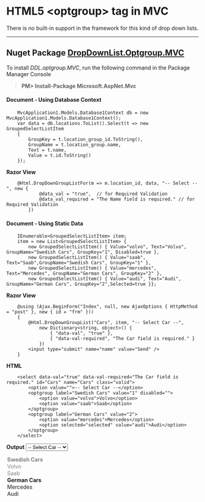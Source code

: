 HTML5 &lt;optgroup&gt; tag in MVC
=====================
There is no built-in support in the framework for this kind of drop down lists.

----------
Nuget Package [<i class="icon-share"></i> DropDownList.Optgroup.MVC](http://www.nuget.org/packages/DropDownList.Optgroup.MVC/)
---------

To install *DDL.optgroup.MVC*, run the following command in the Package Manager Console

> **PM> Install-Package Microsoft.AspNet.Mvc**

#### **Document** - Using Database Context
```
    MvcApplication1.Models.Database1Context db = new MvcApplication1.Models.Database1Context();
    var data = db.locations.ToList().Select(t => new GroupedSelectListItem
    {
        GroupKey = t.location_group_id.ToString(),
        GroupName = t.location_group.name,
        Text = t.name,
        Value = t.id.ToString()
    });
```
**Razor View**
```
    @Html.DropDownGroupListFor(m => m.location_id, data, "-- Select --", new { 
            @data_val = "true",  // for Required Validation
            @data_val_required = "The Name field is required." // for Required Validation
        })
```
#### **Document** - Using Static Data
```
    IEnumerable<GroupedSelectListItem> item;
    item = new List<GroupedSelectListItem> { 
        new GroupedSelectListItem() { Value="volvo", Text="Volvo", GroupName="Swedish Cars", GroupKey="1", Disabled=true },
        new GroupedSelectListItem() { Value="saab", Text="Saab",GroupName="Swedish Cars", GroupKey="1" }, 
        new GroupedSelectListItem() { Value="mercedes", Text="Mercedes", GroupName="German Cars", GroupKey="2" },
        new GroupedSelectListItem() { Value="audi", Text="Audi", GroupName="German Cars", GroupKey="2",Selected=true }};
```
**Razor View**
```
    @using (Ajax.BeginForm("Index", null, new AjaxOptions { HttpMethod = "post" }, new { id = "frm" }))
    {
        @Html.DropDownGroupList("Cars", item, "-- Select Car --", 
            new Dictionary<string, object>() { 
                { "data-val", "true" }, 
                { "data-val-required", "The Car field is required." } 
            })
        <input type="submit" name="name" value="Send" />
    }
```
**HTML**
```
    <select data-val="true" data-val-required="The Car field is required." id="Cars" name="Cars" class="valid">
        <option value="">-- Select Car --</option>
        <optgroup label="Swedish Cars" value="1" disabled="">
            <option value="volvo">Volvo</option>
            <option value="saab">Saab</option>
        </optgroup>
        <optgroup label="German Cars" value="2">
            <option value="mercedes">Mercedes</option>
            <option selected="selected" value="audi">Audi</option>
        </optgroup>
    </select>
```
**Output**
<select data-val="true" data-val-required="The Car field is required." id="Cars" name="Cars" class="valid"><option value="">-- Select Car --</option>
<optgroup label="Swedish Cars" value="1" disabled="">
<option value="volvo">Volvo</option>
<option value="saab">Saab</option>
</optgroup>
<optgroup label="German Cars" value="2">
<option value="mercedes">Mercedes</option>
<option selected="selected" value="audi">Audi</option>
</optgroup>
</select>